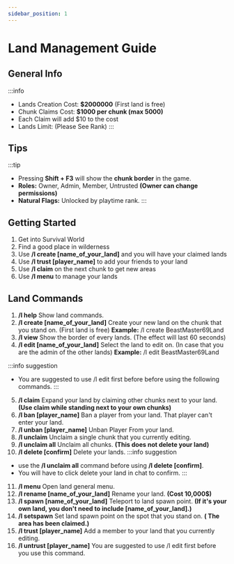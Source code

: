 ```yaml
---
sidebar_position: 1
---
```


# Land Management Guide

## General Info

:::info
- Lands Creation Cost: **$2000000** (First land is free)
- Chunk Claims Cost: **$1000 per chunk (max 5000)**
- Each Claim will add $10 to the cost
- Lands Limit: (Please See Rank)
  :::

## Tips

:::tip
- Pressing **Shift + F3** will show the **chunk border** in the game.
- **Roles:** Owner, Admin, Member, Untrusted **(Owner can change permissions)**
- **Natural Flags:** Unlocked by playtime rank.
  :::

## Getting Started

1. Get into Survival World
2. Find a good place in wilderness
3. Use **/l create [name_of_your_land]** and you will have your claimed lands
4. Use **/l trust [player_name]** to add your friends to your land
5. Use **/l claim** on the next chunk to get new areas
6. Use **/l menu** to manage your lands

## Land Commands

1. **/l help** Show land commands.
2. **/l create [name_of_your_land]** Create your new land on the chunk that you stand on. (First land is free)
**Example:** /l create BeastMaster69Land
3. **/l view** Show the border of every lands. (The effect will last 60 seconds)
4. **/l edit [name_of_your_land]** Select the land to edit on. (In case that you are the admin of the other lands)
**Example:** /l edit BeastMaster69Land

:::info suggestion
- You are suggested to use /l edit first before before using the following commands.
  :::

5. **/l claim** Expand your land by claiming other chunks next to your land.
**(Use claim while standing next to your own chunks)**
6. **/l ban [player_name]** Ban a player from your land. That player can't enter your land.
7. **/l unban [player_name]** Unban Player From your land.
8. **/l unclaim** Unclaim a single chunk that you currently editing.
9. **/l unclaim all** Unclaim all chunks. **(This does not delete your land)**
10. **/l delete [confirm]** Delete your lands.
:::info suggestion
- use the **/l unclaim all** command before using **/l delete [confirm]**.
- You will have to click delete your land in chat to confirm.
:::
11. **/l menu** Open land general menu.
12. **/l rename [name_of_your_land]** Rename your land. **(Cost 10,000$)**
13. **/l spawn [name_of_your_land]** Teleport to land spawn point. **(If it's your own land, you don't need to include [name_of_your_land].)**
14. **/l setspawn** Set land spawn point on the spot that you stand on. **(
The area has been claimed.)**
15. **/l trust [player_name]** Add a member to your land that you currently editing.
16. **/l untrust [player_name]** You are suggested to use /l edit first before you use this command.